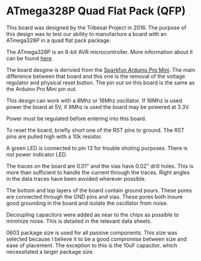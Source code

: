 # ATmega328P Quad Flat Pack (QFP)

This board was designed by the Tribesat Project in 2016. The purpose of this design was to test our ability to manufacture a board with an ATmega328P in a quad flat pack package.

The ATmega328P is an 8-bit AVR microcontroller. More information about it can be found [here](http://www.microchip.com/wwwproducts/en/ATmega328P).

The board desgine is derivied from the [Sparkfun Arduino Pro Mini](https://learn.sparkfun.com/tutorials/using-the-arduino-pro-mini-33v). The main difference between that board and this one is the removal of the voltage regulator and physical reset button. The pin out on this board is the same as the Arduino Pro Mini pin out.

This design can work with a 8Mhz or 16Mhz oscillator. If 16Mhz is used power the board at 5V, if 8Mhz is used the board may be powered at 3.3V.

Power must be regulated before entering into this board.

To reset the board, briefly short one of the RST pins to ground. The RST pins are  pulled high with a 10k resistor.

A green LED is connected to pin 13 for trouble shoting purposes. There is not power indicator LED.

The traces on the board are 0.01" and the vias have 0.02" drill holes. This is more than sufficient to handle the current through the traces. Right angles in the data traces have been avoided wherever possible.

The bottom and top layers of the board contain ground pours. These pores are connected through the GND pins and vias. These pores both insure good grounding in the board and isolate the oscillator from noise.

Decoupling capacitors were added as near to the chips as possible to minimize noise. This is detailed in the relevant data sheets.

0603 package size is used for all passive components. This size was selected because I believe it to be a good compromise between size and ease of placement.  The exception to this is the 10uF capacitor, which necessitated a larger package size.
